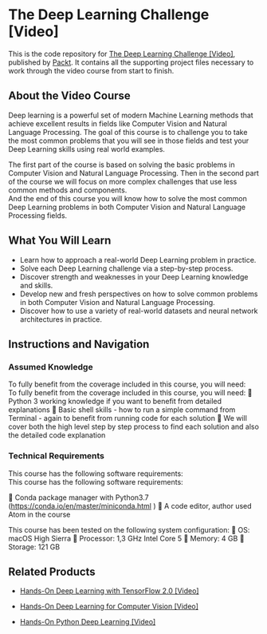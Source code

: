 # The Deep Learning Challenge [Video]
This is the code repository for [The Deep Learning Challenge [Video]](https://www.packtpub.com/big-data-and-business-intelligence/deep-learning-challenge-video?utm_source=github&utm_medium=repository&utm_campaign=9781789801484), published by [Packt](https://www.packtpub.com/?utm_source=github). It contains all the supporting project files necessary to work through the video course from start to finish.
## About the Video Course
Deep learning is a powerful set of modern Machine Learning methods that achieve excellent results in fields like Computer Vision and Natural Language Processing. The goal of this course is to challenge you to take the most common problems that you will see in those fields and test your Deep Learning skills using real world examples.

The first part of the course is based on solving the basic problems in Computer Vision and Natural Language Processing. Then in the second part of the course we will focus on more complex challenges that use less common methods and components.  
And the end of this course you will know how to solve the most common Deep Learning problems in both Computer Vision and Natural Language Processing fields.


<H2>What You Will Learn</H2>
<DIV class=book-info-will-learn-text>
<UL>
<LI>Learn how to approach a real-world Deep Learning problem in practice. 
<LI>Solve each Deep Learning challenge via a step-by-step process. 
<LI>Discover strength and weaknesses in your Deep Learning knowledge and skills. 
<LI>Develop new and fresh perspectives on how to solve common problems in both Computer Vision and Natural Language Processing. 
<LI>Discover how to use a variety of real-world datasets and neural network architectures in practice. </LI></UL></DIV>

## Instructions and Navigation
### Assumed Knowledge
To fully benefit from the coverage included in this course, you will need:<br/>
To fully benefit from the coverage included in this course, you will need:
	Python 3 working knowledge if you want to benefit from detailed explanations
	Basic shell skills - how to run a simple command from Terminal - again to benefit from running code for each solution
	We will cover both the high level step by step process to find each solution and also the detailed code explanation

### Technical Requirements
This course has the following software requirements:<br/>
This course has the following software requirements:

	Conda package manager with Python3.7 (https://conda.io/en/master/miniconda.html )
	A code editor, author used Atom in the course

This course has been tested on the following system configuration:
	OS: macOS High Sierra
	Processor: 1,3 GHz Intel Core 5
	Memory: 4 GB
	Storage: 121 GB


## Related Products
* [Hands-On Deep Learning with TensorFlow 2.0 [Video]](https://www.packtpub.com/application-development/hands-deep-learning-tensorflow-20-video?utm_source=github&utm_medium=repository&utm_campaign=9781789951707)

* [Hands-On Deep Learning for Computer Vision [Video]](https://www.packtpub.com/application-development/hands-deep-learning-computer-vision-video?utm_source=github&utm_medium=repository&utm_campaign=9781788835503)

* [Hands-On Python Deep Learning [Video]](https://www.packtpub.com/application-development/hands-python-deep-learning-video?utm_source=github&utm_medium=repository&utm_campaign=9781788999380)


